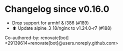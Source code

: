# Changelog since v0.16.0
- Drop support for armhf & i386 (#189) 
- ⬆️ Update alpine_3_18/nginx to v1.24.0-r7 (#188)

Co-authored-by: renovate[bot] <29139614+renovate[bot]@users.noreply.github.com> 
